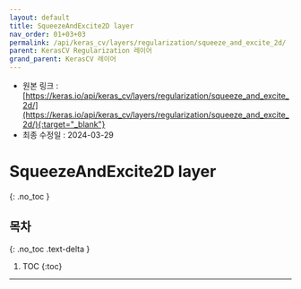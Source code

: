 ```yaml
---
layout: default
title: SqueezeAndExcite2D layer
nav_order: 01+03+03
permalink: /api/keras_cv/layers/regularization/squeeze_and_excite_2d/
parent: KerasCV Regularization 레이어
grand_parent: KerasCV 레이어
---
```


* 원본 링크 : [https://keras.io/api/keras_cv/layers/regularization/squeeze_and_excite_2d/](https://keras.io/api/keras_cv/layers/regularization/squeeze_and_excite_2d/){:target="_blank"}
* 최종 수정일 : 2024-03-29

# SqueezeAndExcite2D layer
{: .no_toc }

## 목차
{: .no_toc .text-delta }

1. TOC
{:toc}

---
